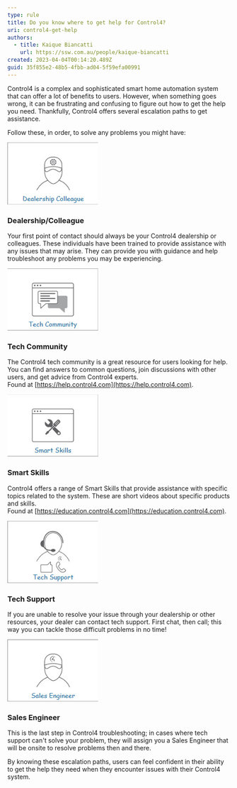 ```yaml
---
type: rule
title: Do you know where to get help for Control4?
uri: control4-get-help
authors:
  - title: Kaique Biancatti
    url: https://ssw.com.au/people/kaique-biancatti
created: 2023-04-04T00:14:20.489Z
guid: 35f855e2-48b5-4fbb-ad04-5f59efa00991
---
```

Control4 is a complex and sophisticated smart home automation system that can offer a lot of benefits to users. However, when something goes wrong, it can be frustrating and confusing to figure out how to get the help you need. Thankfully, Control4 offers several escalation paths to get assistance.

<!--endintro-->

Follow these, in order, to solve any problems you might have:

![](help1.jpg)

### Dealership/Colleague

Your first point of contact should always be your Control4 dealership or colleagues. These individuals have been trained to provide assistance with any issues that may arise. They can provide you with guidance and help troubleshoot any problems you may be experiencing.

![](help2.jpg)

### Tech Community

The Control4 tech community is a great resource for users looking for help. You can find answers to common questions, join discussions with other users, and get advice from Control4 experts.  
Found at [https://help.control4.com](https://help.control4.com).

![](help3.jpg)

### Smart Skills

Control4 offers a range of Smart Skills that provide assistance with specific topics related to the system. These are short videos about specific products and skills.  
Found at [https://education.control4.com](https://education.control4.com).

![](help4.jpg)

### Tech Support

If you are unable to resolve your issue through your dealership or other resources, your dealer can contact tech support. First chat, then call; this way you can tackle those difficult problems in no time!

![](help5.jpg)

### Sales Engineer

This is the last step in Control4 troubleshooting; in cases where tech support can't solve your problem, they will assign you a Sales Engineer that will be onsite to resolve problems then and there.

By knowing these escalation paths, users can feel confident in their ability to get the help they need when they encounter issues with their Control4 system.
